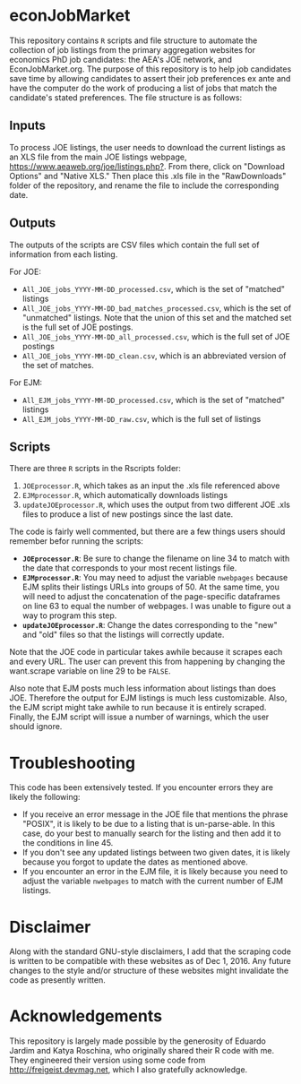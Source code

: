 # econJobMarket
This repository contains `R` scripts and file structure to automate the collection of job listings from the primary aggregation websites for economics PhD job candidates: the AEA's JOE network, and EconJobMarket.org. The purpose of this repository is to help job candidates save time by allowing candidates to assert their job preferences ex ante and have the computer do the work of producing a list of jobs that match the candidate's stated preferences. The file structure is as follows:

## Inputs
To process JOE listings, the user needs to download the current listings as an XLS file from the main JOE listings webpage, <https://www.aeaweb.org/joe/listings.php?>. From there, click on "Download Options" and "Native XLS." Then place this .xls file in the "RawDownloads" folder of the repository, and rename the file to include the corresponding date. 

## Outputs
The outputs of the scripts are CSV files which contain the full set of information from each listing.

For JOE:
* `All_JOE_jobs_YYYY-MM-DD_processed.csv`, which is the set of "matched" listings
* `All_JOE_jobs_YYYY-MM-DD_bad_matches_processed.csv`, which is the set of "unmatched" listings. Note that the union of this set and the matched set is the full set of JOE postings.
* `All_JOE_jobs_YYYY-MM-DD_all_processed.csv`, which is the full set of JOE postings
* `All_JOE_jobs_YYYY-MM-DD_clean.csv`, which is an abbreviated version of the set of matches.

For EJM:
* `All_EJM_jobs_YYYY-MM-DD_processed.csv`, which is the set of "matched" listings
* `All_EJM_jobs_YYYY-MM-DD_raw.csv`, which is the full set of listings

## Scripts
There are three `R` scripts in the Rscripts folder:

1. `JOEprocessor.R`, which takes as an input the .xls file referenced above
2. `EJMprocessor.R`, which automatically downloads listings 
3. `updateJOEprocessor.R`, which uses the output from two different JOE .xls files to produce a list of new postings since the last date.

The code is fairly well commented, but there are a few things users should remember befor running the scripts:
* **`JOEprocessor.R`**: Be sure to change the filename on line 34 to match with the date that corresponds to your most recent listings file.
* **`EJMprocessor.R`**: You may need to adjust the variable `nwebpages` because EJM splits their listings URLs into groups of 50. At the same time, you will need to adjust the concatenation of the page-specific dataframes on line 63 to equal the number of webpages. I was unable to figure out a way to program this step.
* **`updateJOEprocessor.R`**: Change the dates corresponding to the "new" and "old" files so that the listings will correctly update.

Note that the JOE code in particular takes awhile because it scrapes each and every URL. The user can prevent this from happening by changing the want.scrape variable on line 29 to be `FALSE`.

Also note that EJM posts much less information about listings than does JOE. Therefore the output for EJM listings is much less customizable. Also, the EJM script might take awhile to run because it is entirely scraped. Finally, the EJM script will issue a number of warnings, which the user should ignore.

# Troubleshooting
This code has been extensively tested. If you encounter errors they are likely the following:
* If you receive an error message in the JOE file that mentions the phrase "POSIX", it is likely to be due to a listing that is un-parse-able. In this case, do your best to manually search for the listing and then add it to the conditions in line 45.
* If you don't see any updated listings between two given dates, it is likely because you forgot to update the dates as mentioned above.
* If you encounter an error in the EJM file, it is likely because you need to adjust the variable `nwebpages` to match with the current number of EJM listings.

# Disclaimer
Along with the standard GNU-style disclaimers, I add that the scraping code is written to be compatible with these websites as of Dec 1, 2016. Any future changes to the style and/or structure of these websites might invalidate the code as presently written.

# Acknowledgements
This repository is largely made possible by the generosity of Eduardo Jardim and Katya Roschina, who originally shared their R code with me. They engineered their version using some code from <http://freigeist.devmag.net>, which I also gratefully acknowledge.
